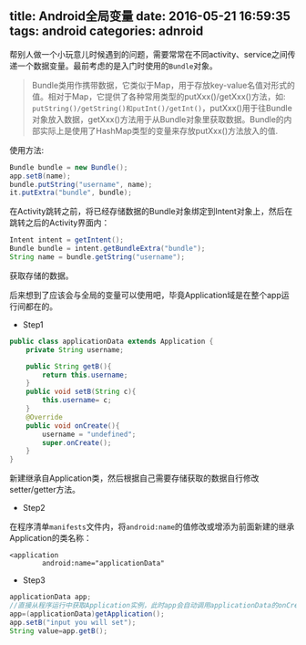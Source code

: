 title: Android全局变量
date: 2016-05-21 16:59:35
tags: android
categories: adnroid
---

帮别人做一个小玩意儿时候遇到的问题，需要常常在不同activity、service之间传递一个数据变量。最前考虑的是入门时使用的`Bundle`对象。

>Bundle类用作携带数据，它类似于Map，用于存放key-value名值对形式的值。相对于Map，它提供了各种常用类型的putXxx()/getXxx()方法，如:
`putString()/getString()和putInt()/getInt()`，putXxx()用于往Bundle对象放入数据，getXxx()方法用于从Bundle对象里获取数据。Bundle的内部实际上是使用了HashMap类型的变量来存放putXxx()方法放入的值.

使用方法:

```java
Bundle bundle = new Bundle();
app.setB(name);
bundle.putString("username", name);
it.putExtra("bundle", bundle);
```
<!--more-->
在Activity跳转之前，将已经存储数据的Bundle对象绑定到Intent对象上，然后在跳转之后的Activity界面内：


```java
Intent intent = getIntent();
Bundle bundle = intent.getBundleExtra("bundle");
String name = bundle.getString("username");
```

获取存储的数据。


后来想到了应该会与全局的变量可以使用吧，毕竟Application域是在整个app运行间都在的。

- Step1

```java
public class applicationData extends Application {
    private String username;

    public String getB(){
        return this.username;
    }
    public void setB(String c){
        this.username= c;
    }
    @Override
    public void onCreate(){
        username = "undefined";
        super.onCreate();
    }
}
```

新建继承自Application类，然后根据自己需要存储获取的数据自行修改setter/getter方法。

- Step2

在程序清单`manifests`文件内，将`android:name`的值修改或增添为前面新建的继承Application的类名称：

```
<application
        android:name="applicationData"
```


- Step3


```java
applicationData app;
//直接从程序运行中获取Application实例，此时app会自动调用applicationData的onCreate函数
app=(applicationData)getApplication();
app.setB("input you will set");
String value=app.getB();
```